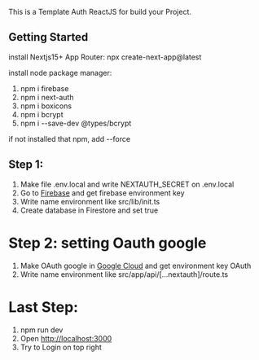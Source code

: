 This is a Template Auth ReactJS for build your Project.

## Getting Started

install Nextjs15+ App Router:
npx create-next-app@latest

install node package manager:

1. npm i firebase
2. npm i next-auth
3. npm i boxicons
4. npm i bcrypt
5. npm i --save-dev @types/bcrypt
   
if not installed that npm, add --force

## Step 1:
1. Make file .env.local and write NEXTAUTH_SECRET on .env.local
2. Go to [Firebase](https://firebase.google.com) and get firebase environment key 
3. Write name environment like src/lib/init.ts
4. Create database in Firestore and set true

# Step 2: setting Oauth google
1. Make OAuth google in [Google Cloud](https://console.cloud.google.com/) and get environment key OAuth
2. Write name environment like src/app/api/[...nextauth]/route.ts

# Last Step:
1. npm run dev
2. Open [http://localhost:3000](http://localhost:3000)
3. Try to Login on top right
